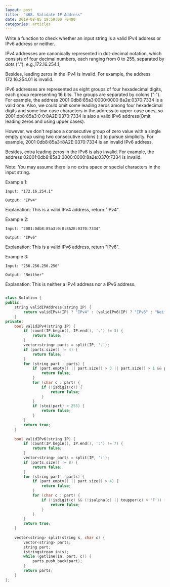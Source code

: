 ```yaml
---
layout: post
title:  "468. Validate IP Address"
date: 2019-08-05 19:59:00 -0400
categories: articles
---
```

Write a function to check whether an input string is a valid IPv4 address or IPv6 address or neither.

IPv4 addresses are canonically represented in dot-decimal notation, which consists of four decimal numbers, each ranging from 0 to 255, separated by dots ("."), e.g.,172.16.254.1;

Besides, leading zeros in the IPv4 is invalid. For example, the address 172.16.254.01 is invalid.

IPv6 addresses are represented as eight groups of four hexadecimal digits, each group representing 16 bits. The groups are separated by colons (":"). For example, the address 2001:0db8:85a3:0000:0000:8a2e:0370:7334 is a valid one. Also, we could omit some leading zeros among four hexadecimal digits and some low-case characters in the address to upper-case ones, so 2001:db8:85a3:0:0:8A2E:0370:7334 is also a valid IPv6 address(Omit leading zeros and using upper cases).

However, we don't replace a consecutive group of zero value with a single empty group using two consecutive colons (::) to pursue simplicity. For example, 2001:0db8:85a3::8A2E:0370:7334 is an invalid IPv6 address.

Besides, extra leading zeros in the IPv6 is also invalid. For example, the address 02001:0db8:85a3:0000:0000:8a2e:0370:7334 is invalid.

Note: You may assume there is no extra space or special characters in the input string.

Example 1:
```
Input: "172.16.254.1"

Output: "IPv4"
```
Explanation: This is a valid IPv4 address, return "IPv4".

Example 2:
```
Input: "2001:0db8:85a3:0:0:8A2E:0370:7334"

Output: "IPv6"
```
Explanation: This is a valid IPv6 address, return "IPv6".

Example 3:
```
Input: "256.256.256.256"

Output: "Neither"
```
Explanation: This is neither a IPv4 address nor a IPv6 address.

```c++

class Solution {
public:
    string validIPAddress(string IP) {
        return validIPv4(IP) ? "IPv4" : (validIPv6(IP) ? "IPv6" : "Neither");
    }
private:
    bool validIPv4(string IP) {
        if (count(IP.begin(), IP.end(), '.') != 3) {
            return false;
        }
        vector<string> parts = split(IP, '.');
        if (parts.size() != 4) {
            return false;
        }
        for (string part : parts) {
            if (part.empty() || part.size() > 3 || part.size() > 1 && part[0] == '0') {
                return false;
            }
            for (char c : part) {
                if (!isdigit(c)) {
                    return false;
                }
            }
            if (stoi(part) > 255) {
                return false;
            }
        }
        return true;
    }
    
    bool validIPv6(string IP) {
        if (count(IP.begin(), IP.end(), ':') != 7) {
            return false;
        }
        vector<string> parts = split(IP, ':');
        if (parts.size() != 8) {
            return false;
        }
        for (string part : parts) {
            if (part.empty() || part.size() > 4) {
                return false;
            }
            for (char c : part) {
                if (!isdigit(c) && (!isalpha(c) || toupper(c) > 'F')) {
                    return false;
                }
            }
        }
        return true;
    }
    
    vector<string> split(string s, char c) {
        vector<string> parts;
        string part;
        istringstream in(s);
        while (getline(in, part, c)) {
            parts.push_back(part);
        }
        return parts;
    }
};
```